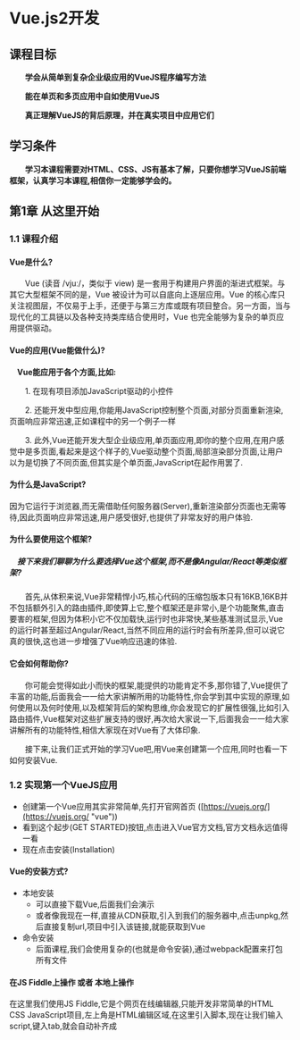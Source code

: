 # Vue.js2开发

## 课程目标

**&emsp;&emsp;学会从简单到复杂企业级应用的VueJS程序编写方法**

**&emsp;&emsp;能在单页和多页应用中自如使用VueJS**

**&emsp;&emsp;真正理解VueJS的背后原理，并在真实项目中应用它们**

## 学习条件

**&emsp;&emsp;学习本课程需要对HTML、CSS、JS有基本了解，只要你想学习VueJS前端框架，认真学习本课程,相信你一定能够学会的。**


## 第1章 从这里开始

### 1.1 课程介绍

#### Vue是什么?

&emsp;&emsp;Vue (读音 /vjuː/，类似于 view) 是一套用于构建用户界面的渐进式框架。与其它大型框架不同的是，Vue 被设计为可以自底向上逐层应用。Vue 的核心库只关注视图层，不仅易于上手，还便于与第三方库或既有项目整合。另一方面，当与现代化的工具链以及各种支持类库结合使用时，Vue 也完全能够为复杂的单页应用提供驱动。

#### Vue的应用(Vue能做什么)?

**&emsp;Vue能应用于各个方面,比如:**

&emsp;&emsp;1. 在现有项目添加JavaScript驱动的小控件

&emsp;&emsp;2. 还能开发中型应用,你能用JavaScript控制整个页面,对部分页面重新渲染,页面响应非常迅速,正如课程中的另一个例子一样

&emsp;&emsp;3. 此外,Vue还能开发大型企业级应用,单页面应用,即你的整个应用,在用户感觉中是多页面,看起来是这个样子的,Vue驱动整个页面,局部渲染部分页面,让用户以为是切换了不同页面,但其实是个单页面,JavaScript在起作用罢了.

#### 为什么是JavaScript?

因为它运行于浏览器,而无需借助任何服务器(Server),重新渲染部分页面也无需等待,因此页面响应非常迅速,用户感受很好,也提供了非常友好的用户体验.


#### 为什么要使用这个框架?

##### &emsp;接下来我们聊聊为什么要选择Vue这个框架,而不是像Angular/React等类似框架?

&emsp;&emsp;首先,从体积来说,Vue非常精悍小巧,核心代码的压缩包版本只有16KB,16KB并不包括额外引入的路由插件,即使算上它,整个框架还是非常小,是个功能聚焦,直击要害的框架,但因为体积小它不仅加载快,运行时也非常快,某些基准测试显示,Vue的运行时甚至超过Angular/React,当然不同应用的运行时会有所差异,但可以说它真的很快,这也进一步增强了Vue响应迅速的体验.


#### 它会如何帮助你?

&emsp;&emsp;你可能会觉得如此小而快的框架,能提供的功能肯定不多,那你错了,Vue提供了丰富的功能,后面我会一一给大家讲解所用的功能特性,你会学到其中实现的原理,如何使用以及何时使用,以及框架背后的架构思维,你会发现它的扩展性很强,比如引入路由插件,Vue框架对这些扩展支持的很好,再次给大家说一下,后面我会一一给大家讲解所有的功能特性,相信大家现在对Vue有了大体印象.

&emsp;&emsp;接下来,让我们正式开始的学习Vue吧,用Vue来创建第一个应用,同时也看一下如何安装Vue.


### 1.2 实现第一个VueJS应用

- 创建第一个Vue应用其实非常简单,先打开官网首页 ([https://vuejs.org/](https://vuejs.org/ "vue"))
- 看到这个起步(GET STARTED)按钮,点击进入Vue官方文档,官方文档永远值得一看
- 现在点击安装(Installation)

#### Vue的安装方式?

- 本地安装
	- 可以直接下载Vue,后面我们会演示
	- 或者像我现在一样,直接从CDN获取,引入到我们的服务器中,点击unpkg,然后直接复制url,项目中引入该链接,就能获取到Vue
- 命令安装
	- 后面课程,我们会使用复杂的(也就是命令安装),通过webpack配置来打包所有文件

#### 在JS Fiddle上操作 或者 本地上操作

在这里我们使用JS Fiddle,它是个网页在线编辑器,只能开发非常简单的HTML CSS JavaScript项目,左上角是HTML编辑区域,在这里引入脚本,现在让我们输入script,键入tab,就会自动补齐成<script>标签,然后在<script>标签里面添加src属性,直接插入刚才复制的链接:

	<script src="https://unpkg.com/vue@2.6.2/dist/vue.js"></script>

可以就保持这样,也可以删除版本信息:

	<script src="https://unpkg.com/vue/dist/vue.js"></script>

如果删除的话,从而自动获取最新版本,这样就成功的引入了vue,现在可以使用vue的所有特性.

#### 创建第一个Vue应用

现在我想添加一个内容为Hello World的段落:

	<script src="https://unpkg.com/vue/dist/vue.js"></script>

	<p>Hello World</p>

这么"打招呼"看起来很无趣,没有任何JavaScript参与.

我们要用Vue来输出Hello World:

HTML:
	
	<script src="https://unpkg.com/vue/dist/vue.js"></script>

	<p></p>

为此,来到左下角的JavaScript编辑区域,有了上面的Vue引入,现在可以使用Vue中的一个核心对象,`Vue对象`,用new关键词和Vue来创建一个实例,这个实例就是个Vue实例,这样创建的Vue实例,其核心在于能让你处处使用Vue特性,创建的Vue实例有个最重要的功能,控制自己的模板即HTML中的代码,这些代码会最终渲染到页面上,要让该实例实现该功能,需传参至构造函数,参数是个对象,其中有个非常重要的属性,`el`属性,这是Vue的保留属性,Vue会识别,`el`属性接受一个字符串,该字符串定义了Vue实例能控制的HTML片段.

JS:

	new Vue({
		el : ""
	})

这里的"控制"是指可以用Vue实例改变HTML内容,等下我们就会看到.

这里我想控制`<p>`标签这部分,用`<div>`标签把它包起来,输入`div#app`,在按`tab`键,会自动补齐成id为app的`<div>`标签,把段落移入`<div>`标签,

HTML:

	<script src="https://unpkg.com/vue/dist/vue.js"></script>

	<div id="app">
		<p></p>
	</div>	

现在可以通过app的id属性选择这个`<div>`元素,`el`的属性值写法类似CSS选择器,输入#app,就选择了样式id为app的元素,如果输入的是 .app,那就选择了样式类为app的第一个元素,现在我们就控制了这个div元素,也就是这个Vue实例的模板

JS:

	new Vue({
		el : "#app"
	});
	

要想有所输出,就需要数据,Vue有个专门的属性,`data`属性,也是个保留属性,它不是字符串,而是个对象,势力中需要的所有数据都存入其中:

JS:

	new Vue({
		el : "#app",
		data : {

		}
	});

比如说,我们需要一个title属性,属性值我们随便写,比如Hello World

JS:

	new Vue({
		el : "#app",
		data : {
			title : "Hello World"
		}
	})

我想在模板中输出这个,之前我直接写死在HTML中,现在这个模板能被Vue控制了,只要在模板中简单添加特殊的Vue语法,双大括号,开始...,结尾...

HTML:

	<script src="https://unpkg.com/vue/dist/vue.js"></script>

	<div id="app">
		<p>{{ title }}</p>
	</div>
	
在内部添加title即可,Vue会自动在data对象中查找,刚说过,data是保留属性,在data对象中找到title属性,然后输出到HTML中,按住Ctrl + Enter运行查看页面结果,就可以看到右边出现Hello World,这是因为Vue控制了这段HTML模板,从而把内容title输出到了页面,

### 1.3 扩展这个VueJS应用

上节课,我们已经创建并开始了第一个Vue应用,现在让我们稍微提高一点,并且在下面的课程中更加深入地学习它

现在,我需要添加一个`<input>`标签,键入input然后单击tab,JSFiddle就会给我自动补全,对于这个`<input>`标签,我想让用户输入一些信息,并且依此更新title,

HTML:

	<script src="https://unpkg.com/vue/dist/vue.js"></script>

	<div id="app">
		<input type="text">

		<p>{{ title }}</p>
	</div>	

这里我可以通过在`<input>`标签里添加一个Vue能够识别的命令来实现它,这个我们称之为 "指令(directive)",在这里我们需要的指令时v-on,

HTML:

	<script src="https://unpkg.com/vue/dist/vue.js"></script>

	<div id="app">
		<input type="text" v-on>

		<p>{{ title }}</p>
	</div>

这是一个Vue能够识别的特殊指令,在这里请大家留意,id为app元素里面的这部分内容是被Vue所控制的.

这个v-on指令是告诉Vue:"请监听某些事件",那么到底是哪一个事件?

这里要传入一个参数,此参数要被传入指令,传参可以用冒号之后接上事件的名称,每当输入内容,就会触发的input事件

HTML:

	<script src="https://unpkg.com/vue/dist/vue.js"></script>

	<div id="app">
		<input type="text" v-on:input="">

		<p>{{ title }}</p>
	</div>	

然后给它赋一个值,在双引号之间加上代码,此代码会在每次事件更新时执行.

我想在这里调用一个方法,调用一个方法非常简单,可以在这直接调用changeTitle,当然这个方法还不存在,所以让我们来创建它.

HTML:

创建方法非常简单,就像data一样,Vue实例同样也有一个保留属性,即methods,别担心,你将学习所有的保留属性名称,和它们是怎么工作的,methods是一个对象,我么可以在这里设置所有在Vue实例和模板中使用的方法,既然上面用了changeTitle,这里就用这个名来当作函数名,当然,这是一个函数,

JS:

	new Vue({
		el : "#app",
		data : {
			title : "Hello World"
		},
		methods : {
			changeTitle : function(){

			}
		}
	})

在这个函数中,我想改变title,这里需要注意一下,我不会写成data.something

JS:

	new Vue({
		el : "#app",
		data : {
			title : "Hello World"
		},
		methods : {
			changeTitle : function(){
				data.title = "learning vue.js"
			}
		}
	})

而是写this.title = 

JS:

	new Vue({
		el : "#app",
		data : {
			title : "Hello World"
		},
		methods : {
			changeTitle : function(){
				this.title = "learning vue.js"
			}
		} 
	})

this指代data对象,这看起来有一点奇怪,其实确实很奇怪,这是Vue在背后变的一些戏法,它自动的把所有data对象的属性,如title,代理到最顶层的Vue对象上,这就是为什么可以利用this来获取它,这个我们会在后面的课程讲到,现在最重要的是,你可以获得存储在data的所有属性,获取存储在methods的所有方法,你可以用this.name来访问它们,this.title能让我们访问这个的title.

现在我想用 用户的输入值来赋值,此外,多亏了原生JavaScript,它为我们自动创建了一个event对象,这与Vue无关,而是和原生JavaScript以及DOM的工作方式有关系,我获取了这个event对象

在本例中,event对象存储了target属性,即`<input>`标签,现在这个被JavaScript自动创建的event对象,被Vue自动的传入这个方法,那么我就可以获取它,命名为event,再一次强调,它是由JavaScript自动创建的,这里我可以 #  #直接写event,我们知道这个默认对象有一个target属性,并且我也知道这个target就是`<input>`标签,所以我们会有一个value属性存储用户输入的值.

JS:

	new Vue({
		el : "#app",
		data : {
			title : "Hello World"
		},
		methods : {
			changeTitle : function(event){
				this.title = event.target.value
			}
		}
	})

那么在这儿其实就完成了,再次Ctrl + Enter,就会看到输入框,如果输入一些东西,我们就看到title更新了.

这就是我们的第一个Vue应用,真的很酷,接下来,你可以根据这节课的内容,尝试在你本机上建立一个一样的例子,下节课我们将跟深入的学习vue

### 1.4 课程结构

![](https://i.imgur.com/wC8AGKb.jpg)

我们已经创建了第一个应用,希望你已经看到上手Vue是非常容易的,现在我们在课程的Getting Started,但是我们很快就会讲完,之后我们就会更加深入的学习VUE.

开始学习如何与DOM进行交互,如何以不同的方式输出数据,如何绑定到HTML属性,如何监听事件,以及更多更多,这些其实是这个课程的不同章节,你会对Vue如何工作,有一个非常深的理解,接着就是更加深入的Vue实例,它是你所创建和使用的每一个Vue应用中的核心对象,它是怎样工作的,遵循哪一个生命周期?以及怎么利用它?然后我们就要放弃第一部分使用的JSFiddle,我们会带领你学习更专业的工作流程,我们将会使用Vue命令行工具(CLI)来完成这些,但并不是Vue命令行工具做了所有的工作,它只是一个容易使用和提供快速上手模板的命令行工具,在这部分我们会讨论更多的细节,例如如何使用WebPack,准备好了这些专业的工作流后,我们会深入组件(Components),一个vue中非常重要的概念,用组件创建出完整的应用,可以创建包含模板以及业务逻辑的可复用控件,然后你可以在应用的不同地方使用它,它是真的很有用,这里有好几章内容有关于Vue基础概念,如何进行组件通信,然后是一些高级的理念,完成这些核心特性讲解后,然后我们会开始学习表单,我们如何处理用户输入,以及使用不同的表单元素,以及如何创建我们自己的表单控件.

之后我们会继续嘘唏指令(Directives)过滤器(Filters)以及混合(Mixins),我们会了解这些是什么?它们能为你做什么?怎么把它们应用到你的程序中?我们正变得越来越深入,接着我们就会学习动画(Animation)和过渡(Transitions),你想让你的应用变漂亮,那么我们会学习Vue是怎么轻松做到的,学习它是怎么支持动画,动态内容或者从一个组件切换到另一个,到此我们就真正的深入掌握了Vue,但我们仍然处在Vue的应用层面.

如果我们需要连接服务器并存储一些数据呢,我们当然可以这么做,我们会在这部分学习如何从Vue内部使用Http,接着是时候了解如果我们需要创建更大的应用呢,例如单页面应用(SPA),于是我们就需要路由(Routing),路由我们也有专门的一章来讲解,你将会学习路由将如何工作,如何设置路由?如何利用子路由?以及如何传参等等?这些属于SPA的范围,这样的应用其实需要了解一下状态管理,你会看到在更复杂的应用中管理状态,将很快变成一个问题,当然,我们也提供了解决方案,Vuex是一个非常棒的库,它让管理状态变的更容易,这样SPA部分就结束了.

接着我们就会学习部署,我们怎样才能把应用部署到服务器上,这听起来很棒,但对我们来说,这确实是一种深入学习它的方式,我们很快就会讲到.

下节课我们了解一下课程说明,它能让你在课程之外尽可能简单的取得进步,

### 1.5 课程说明

在接下来的课程中,我会详细介绍Vue所涉及的概念,但有时仍然不够,你不会一直看着我敲代码吧? 你肯定会想自己动手实践.

因此我在课程中设计了四个项目:

- 项目1: 基础 模板交互
- 项目2: 组件
- 项目3: 动画
- 项目4: 终极项目(包括路由,状态管理)

用来实践课程里面的各种新概念,以及知识点,所以这几个项目将穿插于课程中.

最终我们会开发一个单页面应用来结束这个课程,除此之外,我们还会在教学当中穿插一些小练习,让你巩固所学习的知识点,那一章涉及到的核心概念,结合项目和练习,你将面临很多编码挑战,它能让你独立实践教学当中的东西.

此外,每章节的代码我会上传到我的github上面,你可以直接下载源码来阅读,并且实践学习.

说了那么多,让我们看下如何在本地项目中安装Vue,如果你不想用第一章的JSFiddle,在本地项目中安装之后,我们就可以进入实战了

### 1.6 本地配置VueJS开发环境

在第一部分的核心课程中,我会使用JSFiddle,因为他能让我聚焦在我给你讲的东西上,你也比较容易跟上,也许你现在不想使用它,也许你想在一开始就用本地配置,不过后面确实有一个真正使用本地配置的项目.

但如果你想直接就用本地配置,也不是不可能,我们可以到Vue.js的安装页面([https://vuejs.org/v2/guide/installation.html](https://vuejs.org/v2/guide/installation.html)),在这儿你可以在下载在本地使用Vue.js,对于生产环境,你可以选择生产版本,但是对于开发环境,你应该用开发版本,它会给我们额外的警告和错误提示,你可以直接下载,然后存在某个文件夹,我把下载的vue.js文件放到当前目录里面.

接下来,在创建一个html文件,将vue.js文件通过`<script>`标签引入到当前html文件里面,就可以使用vue的所有功能特性了,这样你就可以在本地跟着我做,vue还有更加负责的配置,这个我们会在后面讲,有了这些,你就可以开始了,让我们开始更加深入的下一课吧.

## 第2章 通过VueJS来与DOM交互

### 2.1 本章介绍

欢迎来到本节课,从这里开始我们将真正深入Vue的世界,上一节课你已经见识过第一个Vue应用,学习了与HTML交互的基本方式,现在是时候真正了解到底发生了什么,并看一下Vue给我们提供的其他工具,我依然会使用JSFiddle来进行演示,如上节课所说,你可以使用你的本地配置,让我们真正深入Vue并开始学习它吧,

### 2.2 理解VueJS模板

回到JSFiddle,我们来学习一个全新的项目,

HTML:

	<script src="https://unpkg.com/vue/dist/vue.js"></script>

	<div id="app">
		<p>{{ title }}</p>
	</div>

JS:

	new Vue({
		el : "#app",
		data : {
			title : "Hello World"
		}
	})

你应该能看出来这个项目很简单,在这个`<p>`标签里面已经输出了一个标题,
就是Hello World,就和第一章一样,只不过文字不同,而且没有事件,还是挺简单的,因为我还是打算从这里的Vue实例和HTML代码之间的联系开始,我们提到过两者之间存在联系,但还有一件事件我需要强调一下,通过创建这个新的Vue实例,注意虽然没有把它存入一个变量内,Vue实例还是被创建了,通过创建这个Vue实例我们就建立了这一联系,Vue基于上面的HTML代码创建了一个模板,要特别注意理解的是Vue在运行时,并不直接使用我们写的HTML代码,实际运行的网页里面也没有我们写的这些命令,我们来看看就知道了,在开发者工具之中查看这个`<p>`标签,你看里面只有"Hello World",没有大括号也没有看到其他Vue相关的代码,没有隐藏的提示也没有魔法,什么都没有,Vue根据HTML代码创建的模板存储在内部,然后用这个模板创建真正渲染成DOM的HTML代码,理解这一机制很重要,因为它让我们可以这样使用模板,和其他我在这门课程里面将要讲的东西一样,我们写的HTML代码不是最后在浏览器里面运行的那一份,中间有一层Vue实例,把HTML代码转换成模板,然后渲染模板,比如像这里添加title等,然后输出最终用于渲染的HTML代码,可能你已经知道了这一机制,不过理解这一机制确实很重要,它让我们能像HTML里面写的这种代码,讲完了这一机制,下面我们将深入了解如何通过Vue模板与DOM交互,

### 2.3 VueJS的模板语法和实例

我们已经学过了如何输出Vue实例内data对象内存储的简单属性,注意Vue实例中存储在data属性内的数据,例如这里的title,可以像这样在模板里直接输出,不需要用this.title或者data.title来访问,data属性内的所有属性都可以这样直接访问:

HTML:

	<script src="https://unpkg.com/vue/dist/vue.js"></script>

	<div id="app">
		<p>{{ title }}</p>
	</div>

JS:

	new Vue({
		el : "#app",
		data : {
			title : "Hello World"
		}
	})

刚才讲的这点很重要,应该牢牢记住

### 2.4 访问Vue实例里的数据

HTML:

	<script src="https://unpkg.com/vue/dist/vue.js"></script>

	<div id="app">
		<p>{{ sayHello() }}</p>
	</div>

JS:

	new Vue({
		el : "#app",
		data : {
			title : "Hello World"
		},
		methods : {
			sayHello : function(){
				return title;
			}
		}
	})

这里需要特别注意,因为在Vue实例中如果我们想在函数中输出title,也就是说我们要返回title,而不是Hello,那样写是不行的,因为不像是在模板中我们可以直接访问所有的属性和方法,那是Vue给我们提供的便利,但在JavaSript代码中就不能这样了,不过我们还是由访问的方法,这里的title属性属于data这个对象,通常情况下,我们不能用this来调用title属性,因为this并不是指代data对象,幸亏Vue有一些神奇的能力,他会帮我们管理这些属性,当然这种方式也可以用来调用方法,在Vue的帮助下,只要使用this,在Vue实例中的任何地方我们就可以访问所有的属性和方法了.

所以在上面代码示例当中,我们就可以通过this.title来调用data中的title属性.

在这之后我们还会更加详细的讲解Vue实例.

在这之后,Vue为我们提供了某种方式,可轻松访问属性,所以要记住这一点,尤其是模板语法中没有this,这里是有的,如果现在刷新一下就可以看到变化了,仍是显示Hello World,但这次是通过调用函数访问title属性来实现的,

### 2.5 属性绑定

HTML:

	<script src="https://unpkg.com/vue/dist/vue.js"></script>

	<div id="app">
		<p>{{ sayHello() }}</p>
	</div>

JS:

	new Vue({
		el : "#app",
		data : {
			title : "Hello World"
		},
		methods : {
			sayHello : function(){
				return title;
			}
		}
	})

注意熟悉这里的双大括号语法,应该清楚了解它,因为后面经常使用,如果你想做点别的,比如插入一个链接,正如他的名称所示,保存一个链接例如baidu.com保存在这个p标签里面,如果要显示打招呼以外的内容,比如输出这个链接,我们可以键入一个`<a>`标签,叫它"百度",因为它指向百度的域名,在href属性内用双大括号语法输出这个链接地址,点击运行,超链接就会显示,点击超链接,那么大家可以看到没能打开百度,大括号被URL编码了,打开的是两个大括号和空格的编码,link这四个字母,再加空格和两个大括号的编码,即这部分也被当做链接来解析了,这很正常,因为Vue不支持这样的绑定,我们不能再HTML元素属性里面使用大括号语法,这样插入超链接是不行的,只能在放普通文本的地方使用双大括号语法,在HTML属性上则不可以,那我们应该怎么动态绑定这个超链接呢?

这个功能在实际开发中经常用到,不用担心,Vue可以动态绑定超链接,先删除链接再引入,v-bind这个Vue指令告诉Vue不能用普通HTML属性或者说不要按照普通的HTML属性来处理,而是绑定这个属性,这里还需要在v-bind后面加一个冒号(:)来传递参数,传递的参数是需要绑定的HTML属性的标准名称,这里就是href,这样一来,我们就可以在引号里面绑定链接了,这里不用加大括号是因为引号内部已经在Vue模板语言作用域内,代码示例如下:

HTML:

	<script src="https://unpkg.com/vue/dist/vue.js"></script>

	<div id="app">
		<p>
			{{ sayHello() }} - <a v-bind:href="link">baidu</a>
		</p>
	</div>

JS:

	new Vue({
		el : "#app",
		data : {
			title : "Hello World",
			link : "https://www.baidu.com"
		},
		methods : {
			sayHello : function(){
				return title;
			}
		}
	})

运行一下,点击超链接就可以进入到百度了,因为v-bind指令把链接动态绑定了,

### 2.6 理解和使用指令

那什么是指令呢?如果指令可以让我们完成这些事,那应该怎么去理解指令这个东西呢?

指令基本上就是你放在代码中的一些指示,Vue为我们提供了一些指令,数量并不多,因为大部分事情差不多都被Vue搞定了,而且后面你还可以学习怎么写自定义指令,再回来讲指令,它就是一个指示,而这里这个v-bind指令会指示Vue,将一些东西和我的数据绑定,数据当然也包括所用函数,它们都存储于下面的Vue实例,这里我们用的是双大括号(来调用函数),在双大括号不适用时,就要使用指令.

v-bind指令需要一些参数,一般用冒号(:)后加上参数的方式来传递,这样参数就会绑定到某个HTML属性上,这里就是这个链接的href属性,代码如下所示:

HTML:

	<script src="https://unpkg.com/vue/dist/vue.js"></script>

	<div id="app">
		<p>
			{{ sayHello() }} - <a v-bind:href="link">baidu</a>
		</p>
	</div>

JS:

	new Vue({
		el : "#app",
		data : {
			title : "Hello World",
			link : "https://www.baidu.com"
		},
		methods : {
			sayHello : function(){
				return title;
			}
		}
	})

引号里就是你想要从Vue实例中绑定的东西,属性或者函数这些,在这里就是link属性,一般情况下你不能给HTML属性传递动态数据,有了Vue这些都是可以实现的了.

### 2.7 用v-once禁止二次渲染

我们再来丰富一下上一节课的应用,比如说我们在`<h1>`标签里要放一个title,这里我要输出title,它的值是Hello World,代码示例如下:

HTML:

	<script src="https://unpkg.com/vue/dist/vue.js"></script>

	<div id="app">
		<h1>{{ title }}</h1>
		<p>
			{{ sayHello() }} - <a v-bind:href="link">baidu</a>
		</p>
	</div>

JS:

	new Vue({
		el : "#app",
		data : {
			title : "Hello World",
			link : "https://www.baidu.com"
		},
		methods : {
			sayHello : function(){
				return title;
			}
		}
	})

在sayHello()中,我做了同样的事,只不过用的是函数,在这里函数里,如果我要将title的值改成Hello,像这样,代码示例如下:

HTML:

	<script src="https://unpkg.com/vue/dist/vue.js"></script>

	<div id="app">
		<h1>{{ title }}</h1>
		<p>
			{{ sayHello() }} - <a v-bind:href="link">baidu</a>
		</p>
	</div>

JS:

	new Vue({
		el : "#app",
		data : {
			title : "Hello World",
			link : "https://www.baidu.com"
		},
		methods : {
			sayHello : function(){
				this.title = "Hello";
				return title;
			}
		}
	})

刷新页面后,我们可以看到两个Hello,因为当执行sayHello()的时候,我们覆写了title的值,改成了只有Hello,所以在两个地方都输出了Hello.

如果我们想让title的值一直保持在初始值呢?不想让它的值像这里这样被覆写,我们可以通过一个指令来完成这件事,这个指令可以通过插值作用在HTML元素上,这个指令就是v-once,把它加到HTML元素中后,代码示例如下:

HTML:

	<script src="https://unpkg.com/vue/dist/vue.js"></script>

	<div id="app">
		<h1 v-once>{{ title }}</h1>
		<p>
			{{ sayHello() }} - <a v-bind:href="link">baidu</a>
		</p>
	</div>

JS:

	new Vue({
		el : "#app",
		data : {
			title : "Hello World",
			link : "https://www.baidu.com"
		},
		methods : {
			sayHello : function(){
				this.title = "Hello";
				return title;
			}
		}
	})

这个标签中间的所有内容只会被渲染一次,之后就不能再改变,不会像刚才 title在后面被覆写了,刷新页面,我们看到的是Hello World,也就是初始值,它并不会被之后的覆写操作所修改,在你的应用中可能会需要这种特性,那用v-once就可以让内容保持在初始值,而不会在后面被覆写.

### 2.8 如何输出基础的HTML

根据上一节课的内容,我们还可以进行丰富,比如这里有个finishedLink属性,这个属性不像link,它不是个URL,而是一个完整的`<a>`标签,我们可以直接写HTML代码,示例代码如下:

HTML:

	<script src="https://unpkg.com/vue/dist/vue.js"></script>

	<div id="app">
		<h1>{{ title }}</h1>
		<p>
			{{ sayHello() }} - <a v-bind:href="link">baidu</a>
		</p>
	</div>

JS:

	new Vue({
		el : "#app",
		data : {
			title : "Hello World",
			link : "https://www.baidu.com",
			finishedLink : "<a href='https://www.baidu.com'>baidu</a>"
		},
		methods : {
			sayHello : function(){
				this.title = "Hello";
				return title;
			}
		}
	})

就像这样,这个标签也是链接到baidu.com,当然也要记得,这不只是URL,而是一个完整的链接元素,在这里我们可以加个`<hr>`标签,然后是`<p>`标签,代码示例如下:

HTML:

	<script src="https://unpkg.com/vue/dist/vue.js"></script>

	<div id="app">
		<h1>{{ title }}</h1>
		<p>
			{{ sayHello() }} - <a v-bind:href="link">baidu</a>
		</p>
		<hr/>
		<p>{{ finishedLink }}</p>
	</div>

JS:

	new Vue({
		el : "#app",
		data : {
			title : "Hello World",
			link : "https://www.baidu.com",
			finishedLink : "<a href='https://www.baidu.com'>baidu</a>"
		},
		methods : {
			sayHello : function(){
				this.title = "Hello";
				return title;
			}
		}
	})

里面就输出finishedLink,链接到百度,如果现在刷新页面会怎么样?我们试试看,出来的是finishedLink的原始文本,我们看到的不是一个渲染好的链接,而是这样的文本格式的HTML代码,这是Vue的默认设置,这种设置很棒,因为这种设置保证了我们不会遭受跨站脚本攻击(XSS攻击),也就是说Vue默认会转义HTML代码,它不会将其渲染成HTML元素,而是输出为纯文本,一般情况下,最好这样做,不过如果你需要加载一些来源可靠的HTML代码,或者代码是你自己合成然后输出的,那你可能就想要输出HTML代码,而不是文本格式,比如博客文章中的编辑部分,这种情况你可以去掉大括号和插值语句,转而使用指令,把指令放在你想输出HTML代码的地方,这个指令就是v-html,这个指令里你可以传入属性的名称,其内容就是HTML代码,代码示例如下:

HTML:

	<script src="https://unpkg.com/vue/dist/vue.js"></script>

	<div id="app">
		<h1>{{ title }}</h1>
		<p>
			{{ sayHello() }} - <a v-bind:href="link">baidu</a>
		</p>
		<hr/>
		<p v-html="finishedLink"></p>
	</div>

JS:

	new Vue({
		el : "#app",
		data : {
			title : "Hello World",
			link : "https://www.baidu.com",
			finishedLink : "<a href='https://www.baidu.com'>baidu</a>"
		},
		methods : {
			sayHello : function(){
				this.title = "Hello";
				return title;
			}
		}
	})


现在我在刷新页面的话,你就可以看到链接了,v-html会告诉Vue去渲染HTML代码而不是转义它,再强调一下,谨慎使用这个指令,它会把你暴露给XSS攻击,比如链接的内容可能是用户提交的,你是不能控制用户上传什么内容的,若确定内容安全,或是你自己合成的代码,那就可以放心使用这个指令,通过Vue直接加载HTML代码.

### 2.9 作业1问题: 输出数据到模板

我们来练习使用模板语法输出数据,下面是我准备的几个习题,我快速的给大家过一遍题目,答案我们会在下一课程中给大家讲解.

- 第一个练习很简单,是为了正确掌握其中的核心机制,需要输出你的姓名和年龄.两者都应该作为属性保存在data内
	
JS:

	new Vue({
		name : "Your Name"
	})

姓名属性已经创建,需要添加年龄属性,内容可以改成你的真实姓名和年龄,在这里`<p>`标签里面输出,试试模板语法吧

- 第二题,在插值语法里,即在大括号中使用JavaScript表达式,输出你的年龄乘以三

- 第三题,仍是类似的练习,这次是调用函数,输出这个函数的返回值,函数返回0和1之间的一个随机数,加一个和Vue无关的附加题,把返回值改成1到100之间的随机数,如果你想练习一下数学和JavaScript

- 第四题,用谷歌搜索一张图片,让这个`<img>`标签显示搜到的图片,当然不能再`<img>`标签的src属性中直接添加链接文件,而是需要把超链接存到data里面,绑定到`<img>`标签的src属性.

- 第五题,用姓名预先填充这个输入框,这个属性下面已经有了,让这个输出框默认显示你的姓名

HTML:

	<div>
		<input type="text">
	</div>

JS:

	new Vue({
		el : "#exercise",
		data : {
			name : "Your Namw"
		}
	})
	
习题就到这里,下一课程我们会为大家讲解答案

### 2.10 作业1答案: 输出数据到模板

### 2.11 监听事件

大家好,我们又回到了JSFiddle编辑器,我们再来看这个简单的Vue应用,代码示例如下:

HTML:

	<script src="https://unpkg.com/vue/dist/vue.js"></script>

	<div id="app">
		<button>Click me</button>
		<p>{{ counter }}</p>
	</div>

JS:

	new Vue({
		el : "#app",
		data : {
			counter : 0
		}
	})

它有一个`<button>`标签和counter属性,counter已添加在data对象里,我要让这个按钮和counter属性关联起来,实现点击按钮counter随之递增的效果,我们已经学过如果实现这种"关联",现在我们需要知道这个过程发生了什么,我在这里加一个新指令v-on,如果说v-bind是在模板中绑定一些东西,从而将数据传入模板,那么v-on的功能则是相反的,这里的绑定更确切的说是监听,它可以接收来自模板的一些"东西",究竟接收什么呢?那就是事件,v-on同样接受参数,它的参数是事件的名称,这个事件就是我们要监听并使用的,比如我们可以在这监听click事件,不仅仅是click还可以是监听任何由这按钮产生的DOM事件,比如mouseenter,mouseleave,包括所有在这按钮上的原生事件,等号右边输入另外一个参数,在等号后面的一对引号里,输入鼠标点击时你想要执行的方法或者代码.

我现在绑定一个方法,将其命名为increase,然后在methods里定义这个方法,代码示例如下:

HTML:

	<script src="https://unpkg.com/vue/dist/vue.js"></script>

	<div id="app">
		<button v-on:click="increase">Click me</button>
		<p>{{ counter }}</p>
	</div>

JS:

	new Vue({
		el : "#app",
		data : {
			counter : 0
		},
		methods : {
			increase : function(){
				this.counter++;
			}
		}
	})

这时候就可以访问到counter了,再使其递增1,这时候我点击这个按钮,你会发现这个数字也随之增加,我想这应该很简单,接下来我们要再深入了解和学习"事件",

### 2.12 从事件对象里获取事件数据

举个例子,关于事件的一个重要内容,是我们能监听的默认事件对象,这个事件对象是由JavaScript和DOM产生,它包含着事件的相关数据,如click事件包含了事件触发位置的坐标.

如果我们想要获取事件数据,比如要输出事件数据,那么我可以在这里添加一个`<p>`标签,输入Coordinates(坐标),接着我要在这里输出(事件)坐标,在这里是X坐标,接下来是y坐标,当然特们还没有定义,接下来我们定义一下,代码示例如下:

HTML:

	<script src="https://unpkg.com/vue/dist/vue.js"></script>

	<div id="app">
		<button v-on:click="increase">Click me</button>
		<p>{{ counter }}</p>
		<p>Coordinates: {{ x }} / {{ y }}</p>
	</div>

JS:

	new Vue({
		el : "#app",
		data : {
			counter : 0,
			x : 0,
			y : 0
		},
		methods : {
			increase : function(){
				this.counter++;
			}
		}
	})

接下来,当鼠标移动到`<p>`标签上时,需要更新这两个值,在这块我们可以v-on:mousemove,然后执行方法updateCoordinates,然后在methods里面定义这个方法,示例代码如下:

HTML:

	<script src="https://unpkg.com/vue/dist/vue.js"></script>

	<div id="app">
		<button v-on:click="increase">Click me</button>
		<p>{{ counter }}</p>
		<p v-on:mousemove='updateCoordinates'>Coordinates: {{ x }} / {{ y }}</p>
	</div>

JS:

	new Vue({
		el : "#app",
		data : {
			counter : 0,
			x : 0,
			y : 0
		},
		methods : {
			increase : function(){
				this.counter++;
			},
			updateCoordinates : function(){
				
			}
		}
	})

想要获得事件的坐标,需要先访问到这个自动生成的事件对象,实际上,这个事件对象不仅是由DOM或者JavaScript自动创建,还能自动传递给v-on绑定的每个函数,而这是由Vue帮我们完成的,所以,在这我们可以很轻松的得到event对象,我们能够轻松的将事件对象传给这方法,再将event.clientX赋给this.x,把event.clientY赋给this.y,clientX和clientY属于事件对象自带的属性,它们和Vue是不相关的,我把方法名改成和上面绑定的方法名一致,代码示例如下:

HTML:

	<script src="https://unpkg.com/vue/dist/vue.js"></script>

	<div id="app">
		<button v-on:click="increase">Click me</button>
		<p>{{ counter }}</p>
		<p v-on:mousemove='updateCoordinates'>Coordinates: {{ x }} / {{ y }}</p>
	</div>

JS:

	new Vue({
		el : "#app",
		data : {
			counter : 0,
			x : 0,
			y : 0
		},
		methods : {
			increase : function(){
				this.counter++;
			},
			updateCoordinates : function(event){
				this.x = event.clientX;
				this.y = event.clientY;
			}
		}
	})

现在我把鼠标移动在这个元素上时,这两个座标也跟着改变.

我们可以学到能监听鼠标点击以外的其他事件,另外非常重要的是,它展现了如何传递事件对象,并像例子里这样使用.

### 2.13 传递你自己的事件参数

如果我们要(给组件)传自定义参数,该怎么做呢?举个例子,代码示例如下:

HTML:

	<script src="https://unpkg.com/vue/dist/vue.js"></script>

	<div id="app">
		<button v-on:click="increase">Click me</button>
		<p>{{ counter }}</p>
		<p v-on:mousemove='updateCoordinates'>Coordinates: {{ x }} / {{ y }}</p>
	</div>

JS:

	new Vue({
		el : "#app",
		data : {
			counter : 0,
			x : 0,
			y : 0
		},
		methods : {
			increase : function(){
				this.counter++;
			},
			updateCoordinates : function(event){
				this.x = event.clientX;
				this.y = event.clientY;
			}
		}
	})

这里的counter的递增,每次自增1,如果想让它根据我们设定的步长来递增,这个还是比较容易的,在调用increase函数或者说设置这个引用时,还可以加上括号,再传入参数,比如2,这个参数2说明我想让counter每次递增2,传入2后,再回到下面的increase方法里来,只需要监听参数step,也就是把step参数写在这,把这里改成this.counter+=step,它就根据step的值递增,而不再是1,代码示例如下:


HTML:

	<script src="https://unpkg.com/vue/dist/vue.js"></script>

	<div id="app">
		<button v-on:click="increase(2)">Click me</button>
		<p>{{ counter }}</p>
		<p v-on:mousemove='updateCoordinates'>Coordinates: {{ x }} / {{ y }}</p>
	</div>

JS:

	new Vue({
		el : "#app",
		data : {
			counter : 0,
			x : 0,
			y : 0
		},
		methods : {
			increase : function(step){
				this.counter+=step;
			},
			updateCoordinates : function(event){
				this.x = event.clientX;
				this.y = event.clientY;
			}
		}
	})

运行一下,当我们点击按钮,你可以看到counter每次都随之递增2,传递自定义参数就是如此简单,最后如果不仅要传递自定义参数,还要传递DOM生成的事件对象(给方法),这也同样简单,只需要再加一个参数,而这个参数标识的命名很重要,Vue会自动捕捉这个默认的事件参数,并赋值给一个可以在这使用的变量,写作`$event`,这是个"受保护"的变量,请不要改写它,并且确保不要写错了,这样写后,就能在方法里获取到这个事件对象了代码示例如下:

HTML:

	<script src="https://unpkg.com/vue/dist/vue.js"></script>

	<div id="app">
		<button v-on:click="increase(2,$event)">Click me</button>
		<p>{{ counter }}</p>
		<p v-on:mousemove='updateCoordinates'>Coordinates: {{ x }} / {{ y }}</p>
	</div>

JS:

	new Vue({
		el : "#app",
		data : {
			counter : 0,
			x : 0,
			y : 0
		},
		methods : {
			increase : function(step){
				this.counter+=step;
			},
			updateCoordinates : function(event){
				this.x = event.clientX;
				this.y = event.clientY;
			}
		}
	})

在increase方法里,可以很方便的同时使用自定义参数,同时还有由Vue捕捉并传给我们的事件对象参数,

### 2.14 用事件修饰符来修改事件

处理事件时,我们都会遇到一些问题,比如在复用应用时会遇到的一些问题,学了Vue,你会发现这些问题很容易就可以解决,但这些问题都有那些呢?

我们先强化一下上一节课的程序,先将后面这段移到下一行,然后把`</p>`标签再移到下一行,现在我想在这两行间加一个DEAD SPOT(无效点),那在这里输入`<span>`,代码示例如下:

HTML:

	<script src="https://unpkg.com/vue/dist/vue.js"></script>

	<div id="app">
		<button v-on:click="increase(2,$event)">Click me</button>
		<p>{{ counter }}</p>
		<p v-on:mousemove='updateCoordinates'>
			Coordinates: {{ x }} / {{ y }}
			---
			<span>DEAD SPOT</span>
		</p>
	</div>

JS:

	new Vue({
		el : "#app",
		data : {
			counter : 0,
			x : 0,
			y : 0
		},
		methods : {
			increase : function(step){
				this.counter+=step;
			},
			updateCoordinates : function(event){
				this.x = event.clientX;
				this.y = event.clientY;
			}
		}
	}) 

当我把鼠标悬停在这个元素上时,停止对"coordinates"的更新.

当然如果现在保存的话,它还是会更新,因为`<span>`是这个`<p>`标签的一部分,而`<p>`标签是在监听鼠标移动事件的,现在我可以在这创建一个新事件,同样也把它命名为mousemove,但不执行任何动作,为了实现这个功能,可以在这加一个函数,函数名为"dummy",接下来我在methods里面创建"dummy"这个函数,我想通过这个函数得到一个事件,也就是自动传递给函数的这个事件,然后调用stopPropagation()函数,确保事件不会传播给绑定有这个属性的元素,也就是上面span这段,代码示例如下:

HTML:

	<script src="https://unpkg.com/vue/dist/vue.js"></script>

	<div id="app">
		<button v-on:click="increase(2,$event)">Click me</button>
		<p>{{ counter }}</p>
		<p v-on:mousemove='updateCoordinates'>
			Coordinates: {{ x }} / {{ y }}
			---
			<span v-on:mousemove="dummy">DEAD SPOT</span>
		</p>
	</div>

JS:

	new Vue({
		el : "#app",
		data : {
			counter : 0,
			x : 0,
			y : 0
		},
		methods : {
			increase : function(step){
				this.counter+=step;
			},
			updateCoordinates : function(event){
				this.x = event.clientX;
				this.y = event.clientY;
			},
			dummy : function(event){
				event.stopPropagation()
			}
		}
	}) 

运行一下程序,你会看到当鼠标移动到DEAT SPOT区域时,坐标就不更新了,因为我们阻止了事件的传播,也就是说这个事件已交由内部元素处理了,这个事件处理程序,不让事件传播到有这个属性的元素上,我们就可以这样做.

但还有更简单的做法,我们可以把methods里面的"dummy"移除,把事件执行的方法名也删掉,不执行任何代码,转而使用所谓的修饰符,也叫做事件修饰符,它可以用来修饰这个事件,这就是这个名称的由来,我可以在这个事件名后加一个 "." 来添加修饰符,把它当作参数传送给v-on指令,在这我打算用stop来替代stopPropagation(),代码示例如下:

HTML:

	<script src="https://unpkg.com/vue/dist/vue.js"></script>

	<div id="app">
		<button v-on:click="increase(2,$event)">Click me</button>
		<p>{{ counter }}</p>
		<p v-on:mousemove='updateCoordinates'>
			Coordinates: {{ x }} / {{ y }}
			---
			<span v-on:mousemove.stop="">DEAD SPOT</span>
		</p>
	</div>

JS:

	new Vue({
		el : "#app",
		data : {
			counter : 0,
			x : 0,
			y : 0
		},
		methods : {
			increase : function(step){
				this.counter+=step;
			},
			updateCoordinates : function(event){
				this.x = event.clientX;
				this.y = event.clientY;
			}
		}
	}) 

运行一下,我们可以看到这边的数值就像刚才那样停止了,只是这里没有执行任何函数,因为Vue帮我们完成了这些事,大概就是有这么一个中间函数,架设在我自己的函数,这个例子中就是没有函数,和获得的或者提交的事件之间
,这时Vue会执行这个函数,在这里就是事件的传播被阻止了.

Vue给我们还提供了一些其他的修饰符,其中preventDefault是表达阻止意思的最重要的修饰符之一,
所以用stop和prevent修饰符来执行这个函数,也就是处理方法时两种常用的方法,这些也是可以用的,就像这的 ".stop",你也可以改或做一点小改动,比如在这后面,代码示例如下:

HTML:

	<script src="https://unpkg.com/vue/dist/vue.js"></script>

	<div id="app">
		<button v-on:click="increase(2,$event)">Click me</button>
		<p>{{ counter }}</p>
		<p v-on:mousemove='updateCoordinates'>
			Coordinates: {{ x }} / {{ y }}
			---
			<span v-on:mousemove.stop.prevent="">DEAD SPOT</span>
		</p>
	</div>

JS:

	new Vue({
		el : "#app",
		data : {
			counter : 0,
			x : 0,
			y : 0
		},
		methods : {
			increase : function(step){
				this.counter+=step;
			},
			updateCoordinates : function(event){
				this.x = event.clientX;
				this.y = event.clientY;
			}
		}
	}) 

虽然起不了什么作用,但是你可以加上它们或者做一些改动.

### 2.15 监听键盘事件

上一节课我们讲了事件修饰符,

### 2.16 作业2问题: 事件

### 2.17 作业2答案: 事件

### 2.18 在模板中编写JS代码

### 2.19 使用双向绑定

### 2.20 用计算属性来响应改变

### 2.21 计算属性的替代: 观察改变

### 2.22 用缩写来节省事件

### 2.23 作业3问题: 响应式属性

### 2.24 作业3答案: 响应式属性

### 2.25 CSS类动态样式-基础

### 2.26 CSS动态类样式-使用对象

### 2.27 CSS动态类样式-使用命名

### 2.28 动态设置样式(不使用CSS类)

### 2.29 用数组语法设置元素样式

### 2.30 作业4问题: 样式设置

### 2.31 作业4答案: 样式设置

### 2.32 本章总结

## 第3章 使用条件和列表渲染

### 3.1 本章介绍

欢迎来到新的一章,我们已经详细了解Vue和DOM交互的基本方法,以及如何连接到DOM,如何使用模板,如何监听事件等等,现在我们可以学习更高级一点的概念,这就是条件和列表,比如在某些情况下,你只想展示网页的某个部分,我们提供了一些工具,可以轻松实现这些,如果要输出一个列表中的数据数组或者类似的,Vue也为你提供了一些工具.

接下来,就让我们来认真学习条件和列表吧.


### 3.2 用v-if来做条件渲染

今天我们来看一个全新的小项目,这个项目非常简单,

HTML:

	<script src="https://unpkg.com/vue/dist/vue.js"></script>

	<div id="app">
		<p>你能看见我!</p>
		<p>你也看见我了吗?</p>
	</div>

JS:

	new Vue({
		el : "#app",
		data : {
			show : true
		}
	})
	

Vue实例的data对象只有一个show属性,(模板中)`<div>`标签包含两个`<p>`标签,运行这段代码,可以看到这两句话:

	你能看见我!
	你也看见我了吗?

有了这两段文字,我们要通过条件来控制它们显示和隐藏,或者说控制元素在DOM中的添加和移除,你可能在以前的项目中遇到过类似的需求.

你不想总是显示模板中的全部内容,有时候只是想显示一条错误提示,比如像是表单里输入的错误内容等等,诸如此类的情况,只在特定情况下显示响应的信息或元素.

Vue提供了简单的方式去实现这种需求,接下来我们就去学习这些方式.

我要从v-if开始,这个指令可以写在任意元素上,

HTML:

	<script src="https://unpkg.com/vue/dist/vue.js"></script>

	<div id="app">
		<p v-if="">你能看见我!</p>
		<p>你也看见我了吗?</p>
	</div>

JS:

	new Vue({
		el : "#app",
		data : {
			show : true
		}
	})

v-if 就像上面这样写,我们可以将它跟某些条件或属性绑定,只要这个条件或属性最终转换为true或者false,这是很关键的

HTML:

	<script src="https://unpkg.com/vue/dist/vue.js"></script>

	<div id="app">
		<p v-if="show">你能看见我!</p>
		<p>你也看见我了吗?</p>
	</div>

JS:

	new Vue({
		el : "#app",
		data : {
			show : true
		}
	})

我们可以在这里绑定show,就像上面示例一样.show的初始值是true,再在下面加个`<button>`标签,写上Switch或者其他文本,再添加一个click事件的监听器,将show设为它相反的状态,如下所示:

HTML:

	<script src="https://unpkg.com/vue/dist/vue.js"></script>

	<div id="app">
		<p v-if="show">你能看见我!</p>
		<p>你也看见我了吗?</p>
		<button @click="show = !show">Switch</button>
	</div>

JS:

	new Vue({
		el : "#app",
		data : {
			show : true
		}
	})

进行保存,你可以看到我点击按钮后发生了什么,你会看到"你能看见我!"这行话消失,(再次点击)它又出现了,如果我们审查这个元素,你会看到`<p>`标签,这时候点击 "Switch", `<p>`标签完全消失了,只剩下一行注释,说明这个位置曾存在什么,但消失不见了,它不是隐藏了,也不是透明状态,二是消失了,理解下面这点是非常重要的,v-if向DOM中添加元素或者将其移除,不是隐藏元素,如果传的值是false,或是表达式结果为false,元素就会完全从DOM中删除.

v-if还可以"扩展",在下行再加个`<p>`标签,输出"现在你看到我了",这个标签加上v-else指令,v-else会和它前面最近的v-if关联,代码示例如下:

HTML:

	<script src="https://unpkg.com/vue/dist/vue.js"></script>

	<div id="app">
		<p v-if="show">你能看见我!</p>
		<p v-else>现在你看到我了!</p>		
		<p>你也看见我了吗?</p>
		<button @click="show = !show">Switch</button>
	</div>

JS:

	new Vue({
		el : "#app",
		data : {
			show : true
		}
	})

也就是上面这个,我们编译代码后,点击按钮,这两句话就会来回切换,v-if为false时,v-else条件就得以显示,这跟常规的if-else语句类似,这里不需要写为v-else-if,如果要对比多个条件,只需要在加一个v-if指令,v-if和v-else的组合是种快捷方式,用来轻松建立"如果-否则"这种关系,还要知道的时 v-if控制整个元素,包括它的子元素,如果在这个`<p>`标签里插一个元素,
比如一个`<span>`标签,v-if的控制同样有效,代码如下所示:

HTML:

	<script src="https://unpkg.com/vue/dist/vue.js"></script>

	<div id="app">
		<p v-if="show">你能看见我! <span>Hello</span></p>
		<p v-else>现在你看到我了!</p>		
		<p>你也看见我了吗?</p>
		<button @click="show = !show">Switch</button>
	</div>

JS:

	new Vue({
		el : "#app",
		data : {
			show : true
		}
	})

那么v-if的控制同样有效,所以整个元素都被删除了,v-if指令不会漏掉它的子元素,只要设定好了条件,元素整体就会被DOM添加或删除

### 3.3 替代v-if语法

这里还有一种方法,可以实现模块的添加和移除,在这添加一个`<template>`标签,这个时HTML5的标签,它在DOM中不会被渲染,也就是说`<template>`标签时看不到的,要是在`<template>`标签中,添加一个`<p>`标签,输入"在一个模板里面",代码如下所示:

HTML:

	<script src="https://unpkg.com/vue/dist/vue.js"></script>

	<div id="app">
		<p v-if="show">你能看见我! <span>Hello</span></p>
		<p v-else>现在你看到我了!</p>	
		<template>
			<p>在一个模板里面</p>
		</template>	
		<p>你也看见我了吗?</p>
		<button @click="show = !show">Switch</button>
	</div>

JS:

	new Vue({
		el : "#app",
		data : {
			show : true
		}
	})

再刷新渲染,但审查这个元素,你是看不到外层的`<template>`标签,没错吧,这就是`<template>`的作用,给`<template>`标签加上v-if指令后,我们也可以控制它的切换了,你可能会问这跟第一个版本有何不同,我们可以组合多个元素,比如在加个标题元素,输入"Heading",代码如下所示:

HTML:

	<script src="https://unpkg.com/vue/dist/vue.js"></script>

	<div id="app">
		<p v-if="show">你能看见我! <span>Hello</span></p>
		<p v-else>现在你看到我了!</p>	
		<template>
			<h1>Heading</h1>
			<p>在一个模板里面</p>
		</template>	
		<p>你也看见我了吗?</p>
		<button @click="show = !show">Switch</button>
	</div>

JS:

	new Vue({
		el : "#app",
		data : {
			show : true
		}
	})

注意看,这两个元素并没有相互嵌套,v-if只能加在一个元素上,或者同时加在多个元素上,比如只给`<h1>`标签加上v-if,代码如下所示:

HTML:

	<script src="https://unpkg.com/vue/dist/vue.js"></script>

	<div id="app">
		<p v-if="show">你能看见我! <span>Hello</span></p>
		<p v-else>现在你看到我了!</p>	
		<template>
			<h1 v-if>Heading</h1>
			<p>在一个模板里面</p>
		</template>	
		<p>你也看见我了吗?</p>
		<button @click="show = !show">Switch</button>
	</div>

JS:

	new Vue({
		el : "#app",
		data : {
			show : true
		}
	})

下面的`<p>`标签并不受它控制,因为`<p>`标签不再`<h1>`中,可以用最终不可见的`<template>`包裹住它们,把属于同一块的元素组合起来,再用v-if去控制,`<template>`可以用`<div>`替代,但`<div>`元素也许不是我们需要的,它会引入不必要的副作用,而`<template>`结合v-if,是个不错的选择,它可以组合多个需要同时显示或隐藏的元素,准确来说是元素的添加或移除,

### 3.4 不要用v-show解绑

说到展示和隐藏,Vue确实也有v-if的选项,v-if完全移除或添加元素到DOM,只是删除或添加它,并不会隐藏它,如果你想隐藏它或者不想隐藏它,你可以用v-show来做到,代码实例如下:

HTML:

	<script src="https://unpkg.com/vue/dist/vue.js"></script>

	<div id="app">
		<p v-if="show">你能看见我! <span>Hello</span></p>
		<p v-else>现在你看到我了!</p>	
		<template>
			<h1 v-if>Heading</h1>
			<p>在一个模板里面</p>
		</template>	
		<p v-show="show">你也看见我了吗?</p>
		<button @click="show = !show">Switch</button>
	</div>

JS:

	new Vue({
		el : "#app",
		data : {
			show : true
		}
	})

它和v-if语法相同,只是名字不同,所以v-show代替v-if更好,但是要知道点击切换,删除它,现在查看元素 "你也看见我了吗" 文本附加有v-show属性,在右边观察这个元素,就是这里的 "你也看见我了吗" 文本,如果我点击switch,它仍在哪里,但是它有了新的样式,"display:none",这就是它们的不同,这里并没有移除元素,它只是使用CSS隐藏了,也许这就是期望的处理,获取你不想删除元素,出于某种原因,你想在DOM中保留它,这样做就可以,如果你确认你不想删除它,使用v-show仅仅隐藏它,而不从DOM中删除它.

默认情况下是使用v-if,为什么呢?因为DOM当中的元素越少,应用的性能表现就越好,所以删除不需要的元素很有必要,但是在特殊情况下确实需要它,就使用v-show.

### 3.5 用v-for来渲染列表

欢迎回来,现在又是一个崭新的JSFiddle环境,这次的代码非常简洁,但其实代码里我已经准备好了要用的数据,代码示例如下:

HTML:

	<script src="https://unpkg.com/vue/dist/vue.js"></script>

	<div id="app">
		
	</div>

JS:

	new Vue({
		el : "#app",
		data : {
			ingredients : ["meat","fruit","cookies"],
			persons : [
				{name : "Max",age : 27, color : "red" },
				{name : "Anna", age : "unknow", color : "blue"}
			]
		}
	})

比如:ingredients 它是一个字符串数组,还有persons,也是数组,但却是对象数组.

我为什么要这样做?因为这里我有些数组,看来我们要和列表打交道了,研究如何输出列表,假如要输出ingredients这个列表.

在这里我们创建一个无序列表,其中列表项目为meat,fruit等,代码实例如下:

HTML:

	<script src="https://unpkg.com/vue/dist/vue.js"></script>

	<div id="app">
		<ul>
			<li></li>
		</ul>
	</div>

JS:

	new Vue({
		el : "#app",
		data : {
			ingredients : ["meat","fruit","cookies"],
			persons : [
				{name : "Vue",age:20,color:"red"},
				{name : "Yang",age:"unknow",color:"blue"}
			]
		}
	})

然而我不想写死在这里,首先因为它工作量很大,更重要的是我们的内容可能不是静态的,所以他可能会变,或者是可被用户修改,所以我们想用Vue输出这个列表,事实上这很容易,要想输出这样的列表,Vue里有v-for指令,最后一个我们还没有涉及到的指令,v-for允许我们遍历整个数组,像普通的for循环一样,复制v-for指令所在的元素,提取数组中的当前迭代元素,然后在模板里使用,我们看看如何做,代码示例如下:

HTML:

	<script src="https://unpkg.com/vue/dist/vue.js"></script>

	<div id="app">
		<ul>
			<li v-for="ingredient in ingredients">
				{{ingredients}}
			</li>
		</ul>
	</div>

JS:

	new Vue({
		el : "#app",
		data : {
			ingredients : ["meat","fruit","cookies"],
			persons : [
				{name : "Vue",age:20,color:"red"},
				{name : "Yang",age:"unknow",color:"blue"}
			]
		}
	})

这里我想循环ingredients,所以我就简单输入ingredient(这个是变量名),变量名随你取什么,然后是in ingredients,当然是指向data属性里的ingredients数组,只要属性是列表或可遍历的就可以,我取的ingredient这个变量名,Vue为我创建好这个变量,我可以在循环中使用,利用字符串插值输出具体内容,提示,你可以像使用别的属性一样使用它,所以也可以绑定到link的引用,在监听事件时,可以传参给函数调用,我可以用它就像用存放在Vue势力中别的属性一样,只不过我从来没有存储过它,但Vue为我动态创建了它,现在让我们运行一下,就能看到好看的列表了,效果示例如下:

运行后的效果:

	
	meat
	fruit
	cookies

仅仅几行代码,v-for指令就能遍历ingredients数组,输出到一个无序列表里面,

### 3.6 获取当前的下标

如果你不只是想要显示字符串,还想显示地址,也就是元素的下标,代码示例如下:

HTML:

	<script src="https://unpkg.com/vue/dist/vue.js"></script>

	<div id="app">
		<ul>
			<li v-for="(ingredient,i) in ingredients">
				{{ingredients}} ({{i}})
			</li>
		</ul>
	</div>

JS:

	new Vue({
		el : "#app",
		data : {
			ingredients : ["meat","fruit","cookies"],
			persons : [
				{name : "Vue",age:20,color:"red"},
				{name : "Yang",age:"unknow",color:"blue"}
			]
		}
	})

这里我们输出了ingredient,然后在括号里,这里没有语法,只是普通的文本,我们想在想要在括号里显示下标,那么在括号里面,使用双大括号,输出元素下标,变量命名为i,i还没有被定义,它既不是这个Vue实例的属性,也不是有效的遍历元素,但是我们可以让他有效.

之前已经在这里定义了ingredient,作为在遍历过程中使用的变量名,现在可以修改语法,可以给它加上括号,不只是为了定义ingredient来遍历元素,也在这里定义了元素的下标,只需要在这里加个变量名并以逗号分隔,给它取名为i,因为在哪里已经用了i,双大括号了的i来自于v-for指令里面定义的i,所以这两个变量的命名完全取决于你,定义这两个变量名,然后用第一个,顺序非常重要,第一是遍历的元素,第二是元素的下标,如果我现在运行,你看我们的ingredients后紧跟着,ingredient的下标,再一次强调,这里的顺序很重要,括号里的第一个元素总是,这个元素在数组里的值,第二个元素,在这个实例中的i,它始终是这个元素在数组里的下表索引,
在Vue中用循环动态的输出内容就是如此简单,


### 3.7 替代v-for语法

和v-if指令相似,如果我们不想输出列表呢,比如你想用`<h1>`标签,来包含输出的数据,后面用`<p>`标签来输出下标,你可以用`<template>`标签来循环,和之前一样,`<template>`标签不会被渲染出来,但如果我们给`<template>`标签加上v-for指令,就像这样,和之前v-if指令一样,代码示例如下:

HTML:

	<script src="https://unpkg.com/vue/dist/vue.js"></script>

	<div id="app">
		<ul>
			<li v-for="(ingredient,i) in ingredients">
				{{ingredients}} ({{i}})
			</li>

			<template v-for="">
				<h1>{{ ingredient }}</h1>
				<p>{{ index }}</p>
			</template>
		</ul>
	</div>

JS:

	new Vue({
		el : "#app",
		data : {
			ingredients : ["meat","fruit","cookies"],
			persons : [
				{name : "Vue",age:20,color:"red"},
				{name : "Yang",age:"unknow",color:"blue"}
			]
		}
	})

Vue就会渲染出`<template>`标签里的所有内容,和上面`<li>`标签一样,只是`<li>`里的内容在循环时被v-for直接替换了,所以可以直接拷贝这个`<li>`的v-for代码,代码示例如下:

HTML:

	<script src="https://unpkg.com/vue/dist/vue.js"></script>

	<div id="app">
		<ul>
			<li v-for="(ingredient,i) in ingredients">
				{{ingredients}} ({{i}})
			</li>

			<template v-for="(ingredient,index)">
				<h1>{{ ingredient }}</h1>
				<p>{{ index }}</p>
			</template>
		</ul>
	</div>

JS:

	new Vue({
		el : "#app",
		data : {
			ingredients : ["meat","fruit","cookies"],
			persons : [
				{name : "Vue",age:20,color:"red"},
				{name : "Yang",age:"unknow",color:"blue"}
			]
		}
	})

吧i改成index,因为`<template>`标签在循环时用的是index,最后我们运行一下,就能看到如下效果:

效果示例:

	meat
	0
	fruit
	1
	cookies
	2

这就是另一种v-for的写法,结合`<template>`标签来循环多个未嵌套元素.

### 3.8 循环一组对象

除了循环单个元素组成的数组,还可以循环对象组成的数组,或者直接循环对象,接下来我来演示一下,因为之前的内容还占着位置,所以在`<template>`标签的前面,我来加入些新代码,上下各加一个`<hr>`水平线,方便和之前的内容区分,这里我想输出一个带有`<li>`列表项的`<ul>`的无序列表,和之前一样,用v-for来循环,现在我想循环渲染persons数组,所以可以用`person in persons`,然后就可以输出person了,它由我命名并且由Vue在循环中自动创建为变量,比如就输出person.name,代码示例如下:

HTML:

	<script src="https://unpkg.com/vue/dist/vue.js"></script>

	<div id="app">
		<ul>
			<li v-for="(ingredient,i) in ingredients">
				{{ingredients}} ({{i}})
			</li>
			<hr/>
			<ul>
				<li v-for="person in persons">	{{ persons.name }}
				</li>
			</ul>
			<hr/>
			<template v-for="(ingredient,index)">
				<h1>{{ ingredient }}</h1>
				<p>{{ index }}</p>
			</template>
		</ul>
	</div>

JS:

	new Vue({
		el : "#app",
		data : {
			ingredients : ["meat","fruit","cookies"],
			persons : [
				{name : "Vue",age:20,color:"red"},
				{name : "Yang",age:"unknow",color:"blue"}
			]
		}
	})




### 3.9 循环一组数字列表

### 3.10 用v-for来跟踪对象

### 3.11 作业5问题: 条件和列表

### 3.12 作业5答案: 条件和列表

### 3.13 本章总结

## 第4章 第一个实训项目-怪物猎人

### 4.1 介绍和挑战

### 4.2 搭建工程

### 4.3 创建Vue实例以及给血槽加样式

### 4.4 根据条件来显示玩家操作

### 4.5 实现"开始游戏"方法

### 4.6 实现"攻击"方法

### 4.7 重构事件到! 更好的代码

### 4.8 实现"特殊攻击"方法

### 4.9 实现"疗愈"方法

### 4.10 完成操作按钮

### 4.11 创建操作日志

### 4.12 打印日志 (v-for)

### 4.13 完成日志功能

### 4.14 根据条件来调整日志样式

### 4.15 总结

## 第5章 理解VueJS实例

### 5.1 本章简介

### 5.2 关于vue实例的一些基础

### 5.3 使用多个Vue实例

### 5.4 从外部访问Vue实例

### 5.5 Vue是如何管理数据和方法

### 5.6 深入分析$el和$data

### 5.7 在你的模板中使用$refs

### 5.8 去哪里可以学到更多的Vue API

### 5.9 挂载一个模板

### 5.10 使用组件

### 5.11 一些模板的限制

### 5.12 Vue是怎样更新DOM的

### 5.13 Vue实例的生命周期

### 5.15 Vue实例生命周期实战

### 5.16 本章总结

## 第6章 使用WebPack和Vue命令进入真实的开发

### 6.1 本章介绍

### 6.2 为什么我们要有开发服务器

### 6.3 "开发流程"指的是什么?

### 6.4 使用Vue命令行来创建项目

### 6.5 Vue命令行安装以及创建一个新项目

### 6.6 WebPack模板目录结构概述

### 6.7 理解".vue"后缀的文件

### 6.8 理解vue文件中的对象

### 6.9 如何构建一个真正的可发布应用

### 6.10 本章总结

## 第7章 组件介绍

### 7.1 本章介绍

### 7.2 组件介绍

### 7.3 使用数据方法来向组件中保存数据

### 7.4 将组件注册到局部或全局

### 7.5 在App.vue文件中的根组件

### 7.6 创建一个组件

### 7.7 使用组件

### 7.8 作业6问题: 组件练习

### 7.9 作业6答案: 组件练习

### 7.10 采用更好的目录结构

### 7.11 怎样给组件标签命名 (选择器)

### 7.12 组件样式作用域

### 7.13 本章总结

## 第8章 组件之间的通信

### 8.1 本章介绍

### 8.2 通信存在的问题

### 8.3 使用Props来让父子组件通信

### 8.4 为Props命名

### 8.5 在子组件中使用Props

### 8.6 验证Props

### 8.7 使用自定义事件来让父子组件通信

### 8.8 理解单向数据流

### 8.9 使用回调函数来通信

### 8.10 在同级组件间通信

### 8.11 在一个事件总线中集中实现代码

### 8.12 作业7问题: 组件间通信

### 8.13 作业7答案: 组件间通信

### 8.14 本章总结

## 第9章 高级组件用法

### 9.1 本章介绍

### 9.2 创建本章工程

### 9.3 非最优的传递内容方案

### 9.4 使用插槽来传递内容

### 9.5 插槽内容是如何编译和风格化的

### 9.6 使用多个插槽 (命名插槽)

### 9.7 默认插槽和插槽的默认设置

### 9.8 关于插槽的总结

### 9.9 将多组件转换为动态组件

### 9.10 理解动态组件行为

### 9.11 让动态组件保活

### 9.12 动态组件声明周期钩子

### 9.13 作业8描述: 插槽和动态组件

### 9.14 作业8答案: 插槽和动态组件

### 9.15 本章总结

## 第10章 第二个实训项目-漂亮的句子

### 10.1 本章介绍

### 10.2 创建工程

### 10.3 应用初始化

### 10.4 创建Application组件

### 10.5 使用Props和插槽传递数据

### 10.6 允许用户使用NewQuote组件创建句子

### 10.7 使用自定义事件来添加引用

### 10.8 添加一个消息框

### 10.9 允许删除句子

### 10.10 通过进度条来控制句子

### 10.11 结语和状态管理

## 第11章 用表单处理用户输入

### 11.1 本章介绍

### 11.2 绑定表单input标签

### 11.3 分组数据和预填充输入

### 11.4 使用输入修饰符来修改用户输入

### 11.5 绑定textarea标签和保存换行符

### 11.6 使用复选框并将数据保存在数组中

### 11.7 使用单选按钮

### 11.8 使用select和option标签处理下拉菜单

### 11.9 v-model有什么用和如何创建自定义控件

### 11.10 创建自定义控件 (输入)

### 11.11 提交表单

### 11.12 作业9描述: 表单练习

### 11.13 作业9解答: 表单练习

### 11.14 本章总结

## 第12章 使用和创建指令

### 12.1 本章介绍

### 12.2 理解什么是指令

### 12.3 指令的工作原理-钩子函数

### 12.4 创建一个简单的指令

### 12.5 给自定义指令传值

### 12.6 给自定义指令传参

### 12.7 用修饰符来修改自定义指令

### 12.8 自定义指令总结

### 12.9 本地注册指令

### 12.10 同时使用多个修饰符

### 12.11 给指令传递多个复杂值

### 12.12 作业10指令 : 问题

### 12.13 作业10答案 : 指令

### 12.14 本章总结

## 第13章 使用过滤器和混入来优化程序

### 13.1 本章介绍

### 13.2 创建本地过滤器

### 13.3 全局过滤器以及如何串联多个多虑器

### 13.4 替代过滤器 : 计算属性

### 13.5 理解什么是混入 (Mixins)

### 13.6 创建和使用混入

### 13.7 怎样合并多个混入

### 13.8 创建一种特殊的全局混入

### 13.9 混入和作用域

### 13.10 作业11描述 : 过滤器和混入

### 13.11 作业11答案 : 过滤器和混入

### 13.12 本章总结

## 第14章 使用动画和过渡

### 14.1 本章介绍

### 14.2 理解什么是过渡?

### 14.3 为使用过渡来做代码准备

### 14.4 过渡的配置

### 14.5 为过渡分配css类

### 14.6 使用css过渡属性来创建

### 14.7 使用css动画属性来创建"滑动"过渡

### 14.8 混合过渡和动画两种属性

### 14.9 v-if和v-show动画

### 14.10 配置初始化(加载)动画

### 14.11 使用不同的css类名

### 14.12 使用动态命名和属性

### 14.13 多个元素间的过渡 (理论)

### 14.14 多个元素间的过渡 (实践)

### 14.15 监听过渡事件的钩子

### 14.16 理解什么是JS动画

### 14.17 从动画中去掉css

### 14.18 在JS中创建动画

### 14.19 让动态组件做动画

### 14.20 使用来做列表动画

### 14.21使用的准备

### 14.22 使用来让列表做动画

### 14.23 理解这个应用

### 14.24 创建这个应用

### 14.25 添加动画

### 14.26 本章总结

## 第15章 使用vue-resource来通过HTTP连接到服务器

### 15.1 本章介绍

### 15.2 配置:用vue-resource来访问HTTP

### 15.3 基于Firebase来创建应用和服务端

### 15.4 用POST方法给服务端发送数据

### 15.5 用GET请求来获取和转换数据

### 15.6 全局配置vue-resource

### 15.7 拦截请求

### 15.8 拦截响应

### 15.9 vue-resource里的resource从哪里来

### 15.10 创建自定义的资源

### 15.11 资源vs传统HTTP请求

### 15.12 理解URL模板

### 15.13 本章总结

## 第16章 VueJS应用中的路由概念

### 16.1 本章介绍

### 16.2 配置VueJS路由 (vue-router)

### 16.3 配置和加载路由

### 16.4 理解路由模式 (哈希vs历史)

### 16.5 路由链接导航

### 16.6 我在哪儿 ? 定义活动链接

### 16.7 通过代码导航 (强制导航)

### 16.8 配置路由参数

### 16.9 获取,使用路由参数

### 16.10 响应路由参数改动

### 16.11 配置子路由 (嵌套路由)

### 16.12 潜逃路由导航

### 16.13 更动态的配置路由链接

### 16.14 创建链接的更好方式 - 命名路由

### 16.15 使用查询参数

### 16.16 多路由视图 (命名路由视图)

### 16.16 重定向

### 16.17 配置 "Catch All"路由/通配符

### 16.18 路由动画过渡

### 16.19 传递Hash Fragment

### 16.20 控制卷屏行为

### 16.21 使用守卫来保护路由

### 16.22 使用"beforeEnter"守卫

### 16.23 使用"beforeLeave"守卫

### 16.24 路由懒加载

### 16.25 本章总结

## 第17章 用Vuex来更好的管理状态

### 17.1 本章介绍

### 17.2 为什么要用一个不同的状态管理机制

### 17.3 理解集中的状态

### 17.4 使用集中状态

### 17.5 为什么集中状态自身并不能解决问题

### 17.6 理解Getter

### 17.7 使用Getter

### 17.8 将Getter映射到属性

### 17.9 理解Mutation

### 17.10 使用Mutation

### 17.11 为什么Mutation要使用同步执行模式

### 17.12 Action怎么改进Mutation

### 17.13 使用Action

### 17.14 将Action映射到方法

### 17.15 Vuex总结

### 17.16 双向绑定 (v-model) 和 Vuex

### 17.17 改进的目录结构

### 17.18 模块化状态管理

### 17.19 使用分割的文件

### 17.20 使用名字空间来避免命名冲突问题

### 17.21 本章总结

## 第18章 最终实训项目-股票交易

### 18.1 项目介绍

### 18.2 项目配置和规划

### 18.3 创建第一个组件

### 18.4 配置项目路由

### 18.5 添加头部导航

### 18.6 规划下一步

### 18.7 创建股票组件

### 18.8 添加购买按钮

### 18.9  配置Vuex状态管理

### 18.10 为Vuex添加展示模块

### 18.11 实现展示用的股票

### 18.12 将展示模块连接到Vuex

### 18.13 修复一些Bug

### 18.14 显示资金

### 18.15 添加记名支票

### 18.16 使用过滤器让资金显示更好看

### 18.17 一天的结束 - 随机股票价格

### 18.18 路由过渡动画

### 18.19 保存和获取数据 - 添加下拉菜单

### 18.20 与Firebase一起配置vue-resource

### 18.21 保存数据 (PUT请求)

### 18.22 获取数据 (GET请求)

### 18.23 测试和修复Bug

### 18.24 项目总结

### 18.25 使用Vue开发工具调试Vuex

## 第19章 部署VueJS应用

### 19.1 项目介绍

### 19.2 部署准备

### 19.3 部署应用(使用亚马逊AWS S3)

## 第20章 课程总结

### 课程总结

## 第21章 使用Axios替代vue-resource

### 21.1 概述

### 21.2 本章介绍

### 21.3 工程配置

### 21.4 Axios配置

### 21.5 发送POST请求

### 21.6 发送GET请求

### 21.7 访问和使用响应数据

### 21.8 全局请求配置

### 21.9 使用拦截器

### 21.10 自定义Axios实例

### 21.11 总结

## 第22章 Vue应用中的鉴权

### 22.1 概述

### 22.2 本章介绍

### 22.3 单页应用中鉴权工作原理

### 22.4 工程配置

### 22.5 添加用户注册

### 22.6 添加用户登录

### 22.7 使用Vuex发送鉴权请求

### 22.8 在Vuex中保存鉴权数据

### 22.9 通过Vuex访问其他资源

### 22.10 向后台发送Token

### 22.11 路由保护 (Auth Guard)

### 22.12 基于鉴权状态来更新UI状态

### 22.13 添加用户登出功能

### 22.14 添加自动登出功能

### 22.15 添加自动登录功能

### 22.16 总结

## 第23章 表单输入验证

### 23.1 概述

### 23.2 本章介绍

### 23.3 安装Vuelidate

### 23.4 添加验证器

### 23.5 验证时添加UI反馈

### 23.6 控制错误输入的显示风格

### 23.7 更多的验证器

### 23.8 验证密码

### 23.9 使用必填验证器

### 23.10 验证数组

### 23.11 控制表单提交按钮

### 23.12 创建自定义验证器

### 23.13 异步验证器

### 23.14 本章总结
